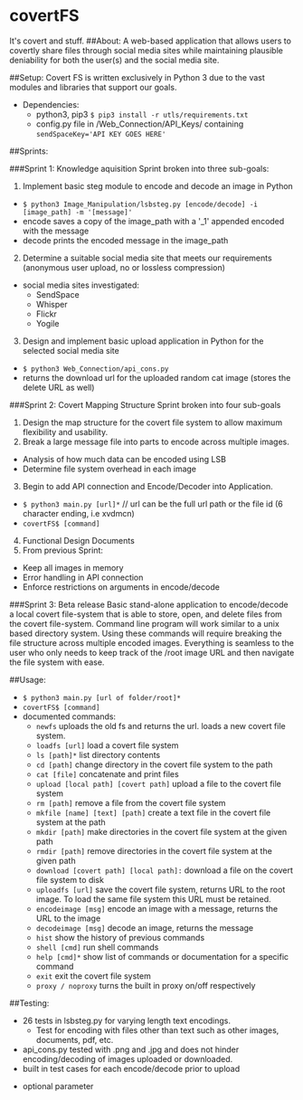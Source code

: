 # covertFS
It's covert and stuff.
##About:
  A web-based application that allows users to covertly share files through social media sites while maintaining plausible deniability for both the user(s) and the social media site.

##Setup:
  Covert FS is written exclusively in Python 3 due to the vast modules and libraries that support our goals.

  - Dependencies:
    - python3, pip3 `$ pip3 install -r utls/requirements.txt`
    - config.py file in /Web_Connection/API_Keys/ containing `sendSpaceKey='API KEY GOES HERE'`

##Sprints:

###Sprint 1: Knowledge aquisition
Sprint broken into three sub-goals:

1. Implement basic steg module to encode and decode an image in Python
  - `$ python3 Image_Manipulation/lsbsteg.py [encode/decode] -i [image_path] -m '[message]'`
  - encode saves a copy of the image_path with a '_1' appended encoded with the message
  - decode prints the encoded message in the image_path
2. Determine a suitable social media site that meets our requirements (anonymous user upload, no or lossless compression)
  - social media sites investigated:
    - SendSpace
    - Whisper
    - Flickr
    - Yogile
3. Design and implement basic upload application in Python for the selected social media site
  - `$ python3 Web_Connection/api_cons.py`
  - returns the download url for the uploaded random cat image (stores the delete URL as well)

###Sprint 2: Covert Mapping Structure
Sprint broken into four sub-goals

1. Design the map structure for the covert file system to allow maximum flexibility and usability.
2. Break a large message file into parts to encode across multiple images.
  - Analysis of how much data can be encoded using LSB
  - Determine file system overhead in each image
3. Begin to add API connection and Encode/Decoder into Application.
  - `$ python3 main.py [url]*` // url can be the full url path or the file id (6 character ending, i.e xvdmcn)
  - `covertFS$ [command]`
4. Functional Design Documents
5. From previous Sprint:
  - Keep all images in memory
  - Error handling in API connection
  - Enforce restrictions on arguments in encode/decode

###Sprint 3: Beta release
  Basic stand-alone application to encode/decode a local covert file-system that is able to store, open, and delete files from the covert file-system. Command line program will work similar to a unix based directory system. Using these commands will require breaking the file structure across multiple encoded images. Everything is seamless to the user who only needs to keep track of the /root image URL and then navigate the file system with ease.

##Usage:
  - `$ python3 main.py [url of folder/root]*`
  - `covertFS$ [command]`
  - documented commands:
    - `newfs` uploads the old fs and returns the url. loads a new covert file system.
    - `loadfs [url]` load a covert file system
    - `ls [path]*` list directory contents
    - `cd [path]` change directory in the covert file system to the path
    - `cat [file]` concatenate and print files
    - `upload [local path] [covert path]` upload a file to the covert file system
    - `rm [path]` remove a file from the covert file system
    - `mkfile [name] [text] [path]` create a text file in the covert file system at the path
    - `mkdir [path]` make directories in the covert file system at the given path
    - `rmdir [path]` remove directories in the covert file system at the given path
    - `download [covert path] [local path]:` download a file on the covert file system to disk
    - `uploadfs [url]` save the covert file system, returns URL to the root image. To load the same file system this URL must be retained.
    - `encodeimage [msg]` encode an image with a message, returns the URL to the image
    - `decodeimage [msg]` decode an image, returns the message
    - `hist` show the history of previous commands
    - `shell [cmd]` run shell commands
    -  `help [cmd]*` show list of commands or documentation for a specific command
    - `exit` exit the covert file system
    - `proxy / noproxy` turns the built in proxy on/off respectively

##Testing:
  - 26 tests in lsbsteg.py for varying length text encodings.
    - Test for encoding with files other than text such as other images, documents, pdf, etc.
  - api_cons.py tested with .png and .jpg and does not hinder encoding/decoding of images uploaded or downloaded.
  - built in test cases for each encode/decode prior to upload

* optional parameter